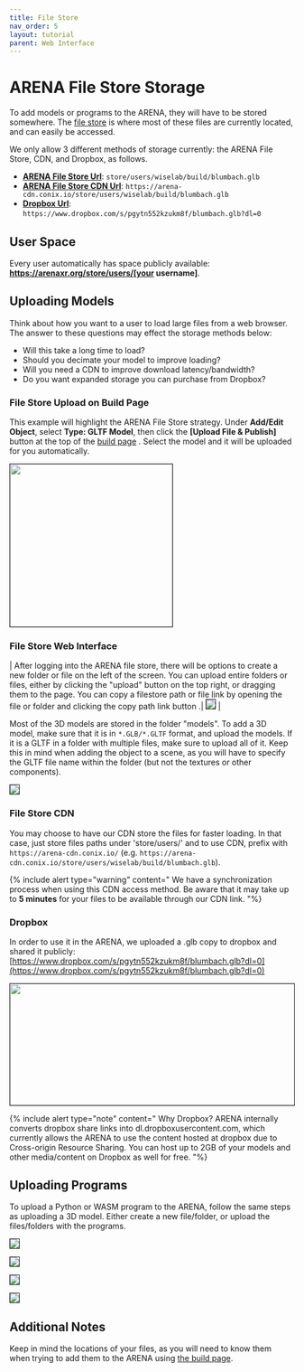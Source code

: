 ```yaml
---
title: File Store
nav_order: 5
layout: tutorial
parent: Web Interface
---
```


<link rel="stylesheet" href="https://use.fontawesome.com/releases/v5.13.0/css/all.css">

# ARENA File Store Storage

To add models or programs to the ARENA, they will have to be stored somewhere. The [file store](https://arenaxr.org/files/) is where most of these files are currently located, and can easily be accessed.

We only allow 3 different methods of storage currently: the ARENA File Store, CDN, and Dropbox, as follows.

- [**ARENA File Store Url**](#file-store-web-interface): `store/users/wiselab/build/blumbach.glb`
- [**ARENA File Store CDN Url**](#file-store-cdn): `https://arena-cdn.conix.io/store/users/wiselab/build/blumbach.glb`
- [**Dropbox Url**](#dropbox): `https://www.dropbox.com/s/pgytn552kzukm8f/blumbach.glb?dl=0`

## User Space

Every user automatically has space publicly available: **https://arenaxr.org/store/users/[your username]**.

## Uploading Models

Think about how you want to a user to load large files from a web browser. The answer to these questions may effect the storage methods below:
- Will this take a long time to load?
- Should you decimate your model to improve loading?
- Will you need a CDN to improve download latency/bandwidth?
- Do you want expanded storage you can purchase from Dropbox?

### File Store Upload on Build Page
This example will highlight the ARENA File Store strategy.
Under **Add/Edit Object**, select **Type: GLTF Model**, then click the **\[Upload File & Publish\]** button at the top of the [build page](https://arenaxr.org/build) .
Select the model and it will be uploaded for you automatically.

<img src="/assets/img/overview/build/auto-upload.png" style="width:3in;border:1px solid;" />


### File Store Web Interface

| After logging into the ARENA file store, there will be options to create a new folder or file on the left of the screen. You can upload entire folders or files, either by clicking the "upload" button <i class="fas fa-upload"></i> on the top right, or dragging them to the page. You can copy a filestore path or file link by opening the file or folder and clicking the copy path link button <i class="fas fa-link"></i>.| <img src="/assets/img/overview/filestore/fs-copy-link.png" style="border:1px solid;" /> |

Most of the 3D models are stored in the folder "models". To add a 3D model, make sure that it is in `*.GLB/*.GLTF` format, and upload the models. If it is a GLTF in a folder with multiple files, make sure to upload all of it. Keep this in mind when adding the object to a scene, as you will have to specify the GLTF file name within the folder (but not the textures or other components).

<img src="/assets/img/overview/filestore/fs2.jpg"
style="border:1px solid;" />

### File Store CDN

You may choose to have our CDN store the files for faster loading.
In that case, just store files paths under 'store/users/<username>' and to use CDN, prefix with `https://arena-cdn.conix.io/` (e.g. `https://arena-cdn.conix.io/store/users/wiselab/build/blumbach.glb`).

{% include alert type="warning" content="
We have a synchronization process when using this CDN access method.
Be aware that it may take up to **5 minutes** for your files to be available through our CDN link.
"%}

### Dropbox

In order to use it in the ARENA, we uploaded a .glb copy to dropbox and shared it publicly:
[https://www.dropbox.com/s/pgytn552kzukm8f/blumbach.glb?dl=0](https://www.dropbox.com/s/pgytn552kzukm8f/blumbach.glb?dl=0)

<img src="/assets/img/overview/build/media/image5.png"
style="width:6in;height:2.23611in;border:1px solid;" />

{% include alert type="note" content="
Why Dropbox? ARENA internally converts dropbox share links into
dl.dropboxusercontent.com, which currently allows the ARENA to use the
content hosted at dropbox due to Cross-origin Resource Sharing. You can
host up to 2GB of your models and other media/content on Dropbox as well
for free.
"%}


## Uploading Programs

To upload a Python or WASM program to the ARENA, follow the same steps as uploading a 3D model. Either create a new file/folder, or upload the files/folders with the programs.

<img src="/assets/img/overview/filestore/fs4.jpg"
style="border:1px solid;" />

<img src="/assets/img/overview/filestore/fs5.png"
style="border:1px solid;" />

<img src="/assets/img/overview/filestore/fs6.jpg"
style="border:1px solid;" />

<img src="/assets/img/overview/filestore/fs7.png"
style="border:1px solid;" />

## Additional Notes

Keep in mind the locations of your files, as you will need to know them when trying to add them to the ARENA using [the build page](/content/overview/build).

